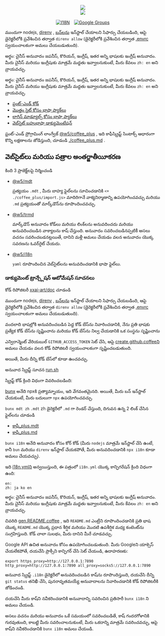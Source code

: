 <p align="center"><a href="https://xxai.art"><img src="https://cdn.jsdelivr.net/gh/xxai-art/doc/logo.svg"/></a><br/><a href="https://xxai.art"><img src="https://cdn.jsdelivr.net/gh/xxai-art/doc/xxai.svg"/></a></p><p align="center"><a href="https://github.com/xxai-art/doc#readme"><img alt="I18N" src="https://cdn.jsdelivr.net/gh/wactax/img/t.svg"/></a>　<a href="https://groups.google.com/u/0/g/xxai-art"><img alt="Google Groups" src="https://cdn.jsdelivr.net/gh/wactax/img/g-groups.svg"/></a></p>

ముందుగా nodejs, [direnv](https://direnv.net) , [బన్‌లను](https://github.com/oven-sh/bun) ఇన్‌స్టాల్ చేయాలని సిఫార్సు చేయబడింది, ఆపై డైరెక్టరీలోకి ప్రవేశించిన తర్వాత `direnv allow` (డైరెక్టరీలోకి ప్రవేశించిన తర్వాత [.envrc](https://github.com/xxai-art/doc/blob/main/.envrc) స్వయంచాలకంగా అమలు చేయబడుతుంది).

అర్థం: చైనీస్ అనువాదం జపనీస్, కొరియన్, ఇంగ్లీష్, ఇతర అన్ని భాషలకు ఇంగ్లీష్ అనువాదం. మీరు చైనీస్ మరియు ఇంగ్లీషుకు మాత్రమే మద్దతు ఇవ్వాలనుకుంటే, మీరు కేవలం `zh: en` అని వ్రాయవచ్చు.

అర్థం: చైనీస్ అనువాదం జపనీస్, కొరియన్, ఇంగ్లీష్, ఇతర అన్ని భాషలకు ఇంగ్లీష్ అనువాదం. మీరు చైనీస్ మరియు ఇంగ్లీషుకు మాత్రమే మద్దతు ఇవ్వాలనుకుంటే, మీరు కేవలం `zh: en` అని వ్రాయవచ్చు.

* [ఫ్రంట్-ఎండ్ కోడ్](https://github.com/xxai-art/web)
* [మొత్తం సైట్ కోసం భాషా ప్యాక్‌లు](https://github.com/xxai-art/web/tree/main/i18n)
* [లాగిన్ మాడ్యూల్స్ కోసం భాషా ప్యాక్‌లు](https://github.com/wacpkg/user/tree/main/ui.i18n)
* [వెబ్‌సైట్ బహుభాషా డాక్యుమెంటేషన్](https://github.com/xxai-doc)

ఫ్రంట్-ఎండ్ ప్రోగ్రామింగ్ లాంగ్వేజ్ [@w5/coffee_plus](http://npmjs.com/@w5/coffee_plus) , ఇది కాఫీస్క్రిప్ట్ సింటాక్స్ ఆధారంగా కొన్ని లక్షణాలను జోడిస్తుంది, చూడండి [./coffee_plus.md](./coffee_plus.md) .

## వెబ్‌సైట్‌లు మరియు పత్రాల అంతర్జాతీయీకరణ

కింది 3 ప్రాజెక్ట్‌లపై నిర్మించండి

* [@w5/mdt](https://www.npmjs.com/package/@w5/mdt)

  ప్రత్యయం `.mdt` , మీరు బాహ్య ఫైల్‌లను సూచించడానికి `<+ ./coffee_plus/import.js>` మాదిరిగానే వాక్యనిర్మాణాన్ని ఉపయోగించవచ్చు మరియు `.md` ప్రత్యయంతో మార్క్‌డౌన్‌ను రూపొందించవచ్చు.

* [@w5/trmd](https://www.npmjs.com/package/@w5/trmd)

  మార్క్‌డౌన్ అనువాదం కోడ్‌లు మరియు లింక్‌లను అనువదించదు మరియు అనువదించబడిన వాక్యాలను కాష్ చేస్తుంది. అనువాదం సవరించబడినప్పటికీ అసలు వచనం సవరించబడనట్లయితే, దానిని మళ్లీ అమలు చేయడం వలన అనువాదం యొక్క సవరణను ఓవర్‌రైట్ చేయదు.

* [@w5/i18n](https://www.npmjs.com/package/@w5/i18n)

  `yaml` రూపొందించిన వెబ్‌సైట్‌లను అనువదించడానికి భాషా ఫైల్‌లు.

### డాక్యుమెంట్ ట్రాన్స్లేషన్ ఆటోమేషన్ సూచనలు

కోడ్ రిపోజిటరీ [xxai-art/doc](https://github.com/xxai-art/doc) చూడండి

ముందుగా nodejs, [direnv](https://direnv.net) , [బన్‌లను](https://github.com/oven-sh/bun) ఇన్‌స్టాల్ చేయాలని సిఫార్సు చేయబడింది, ఆపై డైరెక్టరీలోకి ప్రవేశించిన తర్వాత `direnv allow` (డైరెక్టరీలోకి ప్రవేశించిన తర్వాత [.envrc](https://github.com/xxai-art/doc/blob/main/.envrc) స్వయంచాలకంగా అమలు చేయబడుతుంది).

వందలాది భాషల్లోకి అనువదించబడిన పెద్ద కోడ్ బేస్‌ను నివారించడానికి, నేను ప్రతి భాషకు ప్రత్యేక కోడ్ బేస్‌ను సృష్టించాను మరియు కోడ్ బేస్‌ను నిల్వ చేయడానికి ఒక సంస్థను సృష్టించాను

ఎన్విరాన్మెంట్ వేరియబుల్ `GITHUB_ACCESS_TOKEN` సెట్ చేసి, ఆపై [create.github.coffeeని](https://github.com/xxai-art/doc/blob/main/create.github.coffee) అమలు చేయడం వలన కోడ్ రిపోజిటరీ స్వయంచాలకంగా సృష్టించబడుతుంది.

అయితే, మీరు దీన్ని కోడ్ బేస్‌లో కూడా ఉంచవచ్చు.

అనువాద స్క్రిప్ట్ సూచన [run.sh](https://github.com/xxai-art/doc/blob/main/run.sh)

స్క్రిప్ట్ కోడ్ క్రింది విధంగా వివరించబడింది:

[bunx](https://bun.sh/docs/cli/bunx) అనేది npxకి ప్రత్యామ్నాయం, ఇది వేగవంతమైనది. అయితే, మీరు బన్ ఇన్‌స్టాల్ చేయకుంటే, మీరు బదులుగా `npx` ఉపయోగించవచ్చు.

`bunx mdt zh` `.mdt` zh డైరెక్టరీలో `.md` గా రెండర్ చేస్తుంది, దిగువన ఉన్న 2 లింక్ చేసిన ఫైల్‌లను చూడండి

* [కాఫీ_plus.mdt](https://github.com/xxai-doc/zh/blob/main/coffee_plus.mdt)
* [కాఫీ_plus.md](https://github.com/xxai-doc/zh/blob/main/coffee_plus.md)

`bunx i18n` అనేది అనువాదం కోసం కోర్ కోడ్ (మీరు `nodejs` మాత్రమే ఇన్‌స్టాల్ చేసి ఉంటే, కానీ `bun` మరియు `direnv` ఇన్‌స్టాల్ చేయకపోతే, మీరు అనువదించడానికి `npx i18n` కూడా అమలు చేయవచ్చు).

ఇది [i18n.ymlని](https://github.com/xxai-art/doc/blob/main/i18n.yml) అన్వయిస్తుంది, ఈ పత్రంలో `i18n.yml` యొక్క కాన్ఫిగరేషన్ క్రింది విధంగా ఉంది:

```
en:
zh: ja ko en
```

అర్థం: చైనీస్ అనువాదం జపనీస్, కొరియన్, ఇంగ్లీష్, ఇతర అన్ని భాషలకు ఇంగ్లీష్ అనువాదం. మీరు చైనీస్ మరియు ఇంగ్లీషుకు మాత్రమే మద్దతు ఇవ్వాలనుకుంటే, మీరు కేవలం `zh: en` అని వ్రాయవచ్చు.

చివరిది [gen.README.coffee](https://github.com/xxai-art/doc/blob/main/gen.README.coffee) , ఇది `README.md` ఎంట్రీని రూపొందించడానికి ప్రతి భాష యొక్క `README.md` యొక్క ప్రధాన శీర్షిక మరియు మొదటి ఉపశీర్షిక మధ్య కంటెంట్‌ను సంగ్రహిస్తుంది. కోడ్ చాలా సులభం, మీరు దానిని మీరే చూడవచ్చు.

Google API ఉచిత అనువాదం కోసం ఉపయోగించబడుతుంది. మీరు Googleని యాక్సెస్ చేయలేకపోతే, దయచేసి ప్రాక్సీని కాన్ఫిగర్ చేసి సెట్ చేయండి, ఉదాహరణకు:

```
export https_proxy=http://127.0.0.1:7890 http_proxy=http://127.0.0.1:7890 all_proxy=socks5://127.0.0.1:7890
```

అనువాద స్క్రిప్ట్ `.i18n` డైరెక్టరీలో అనువదించబడిన కాష్‌ను రూపొందిస్తుంది, దయచేసి దీన్ని `git status` తనిఖీ చేసి, పునరావృతమయ్యే అనువాదాలను నివారించడానికి కోడ్ రిపోజిటరీకి జోడించండి.

దయచేసి మీరు కాష్‌ని నవీకరించడానికి అనువాదాన్ని సవరించిన ప్రతిసారీ `bunx i18n` ని అమలు చేయండి.

అసలు వచనం మరియు అనువాదం ఒకే సమయంలో సవరించబడితే, కాష్ గందరగోళానికి గురవుతుంది, కాబట్టి మీరు సవరించాలనుకుంటే, మీరు ఒకదాన్ని మాత్రమే సవరించవచ్చు, ఆపై కాష్‌ని నవీకరించడానికి `bunx i18n` అమలు చేయండి.
